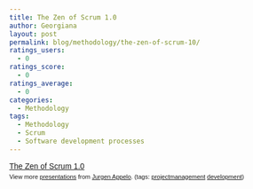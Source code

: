 ```yaml
---
title: The Zen of Scrum 1.0
author: Georgiana
layout: post
permalink: blog/methodology/the-zen-of-scrum-10/
ratings_users:
  - 0
ratings_score:
  - 0
ratings_average:
  - 0
categories:
  - Methodology
tags:
  - Methodology
  - Scrum
  - Software development processes
---
```

<div style="width:425px;text-align:left" id="__ss_1055377">
  <a style="font:14px Helvetica,Arial,Sans-serif;display:block;margin:12px 0 3px 0;text-decoration:underline;" href="http://www.slideshare.net/jurgenappelo/the-zen-of-scrum-10?type=powerpoint" title="The Zen of Scrum 1.0">The Zen of Scrum 1.0</a>

  <div style="font-size:11px;font-family:tahoma,arial;height:26px;padding-top:2px;">
    View more <a style="text-decoration:underline;" href="http://www.slideshare.net/">presentations</a> from <a style="text-decoration:underline;" href="http://www.slideshare.net/jurgenappelo">Jurgen Appelo</a>. (tags: <a style="text-decoration:underline;" href="http://slideshare.net/tag/projectmanagement">projectmanagement</a> <a style="text-decoration:underline;" href="http://slideshare.net/tag/development">development</a>)
  </div>
</div>
